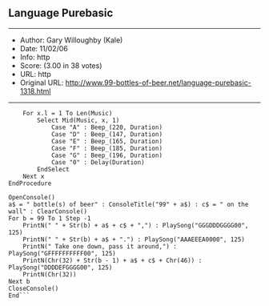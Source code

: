 
## Language Purebasic ##
---
- Author: Gary Willoughby (Kale)
- Date: 11/02/06
- Info: http
- Score:  (3.00 in 38 votes)
- URL: http
- Original URL: http://www.99-bottles-of-beer.net/language-purebasic-1318.html
---

```Procedure PlaySong(Music.s, Duration)
	For x.l = 1 To Len(Music)
		Select Mid(Music, x, 1)
			Case "A" : Beep_(220, Duration)
			Case "D" : Beep_(147, Duration)
			Case "E" : Beep_(165, Duration)
			Case "F" : Beep_(185, Duration)
			Case "G" : Beep_(196, Duration)
			Case "0" : Delay(Duration)
		EndSelect
	Next x
EndProcedure

OpenConsole()
a$ = " bottle(s) of beer" : ConsoleTitle("99" + a$) : c$ = " on the wall" : ClearConsole()
For b = 99 To 1 Step -1
	PrintN(" " + Str(b) + a$ + c$ + ",") : PlaySong("GGGDDDGGGG00", 125)
	PrintN(" " + Str(b) + a$ + ".") : PlaySong("AAAEEEA0000", 125)
	PrintN(" Take one down, pass it around,") : PlaySong("GFFFFFFFFFF00", 125)
	PrintN(Chr(32) + Str(b - 1) + a$ + c$ + Chr(46)) : PlaySong("DDDDEFGGGG00", 125)
	PrintN(Chr(32))
Next b
CloseConsole()
End```